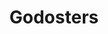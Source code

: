 ---
title: Godosters
description: Devlog y recursos de Godosters, un motor basado en Godot para crear juegos tipo Pokémon.
image:
style:
    background: "#ff9a2e"
    color: "#fff"
---